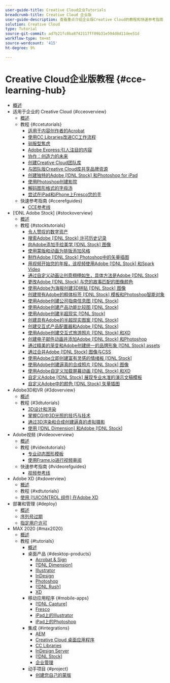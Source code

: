 ```yaml
---
user-guide-title: Creative Cloud企业Tutorials
breadcrumb-title: Creative Cloud 企业版
user-guide-description: 查看重点介绍企业版Creative Cloud的教程和快速参考指南
solution: Creative Cloud
type: Tutorial
source-git-commit: ad7b21fc0ba8742117ff09b31e594d8d11dee51d
workflow-type: tm+mt
source-wordcount: '415'
ht-degree: 9%

---
```



# Creative Cloud企业版教程 {#cce-learning-hub}

+ [概述](overview.md)
+ 适用于企业的 Creative Cloud {#cceoverview}
   + [概述](cce/overview-cce.md)
   + 教程 {#ccetutorials}
      + [适用于内容创作者的Acrobat](cce/acrobat-content-creators.md)
      + [使用CC Libraries改进CC工作流程](cce/cc-workflows-cc-libraries.md)
      + [驯服型焦虑](cce/taming-type-anxiety.md)
      + [Adobe Express:引人注目的内容](cce/adobe-express-content-that-stands-out.md)
      + [协作：创造力的未来](cce/collaboration-the-future-of-creativity.md)
      + [创建Creative Cloud团队库](cce/ccteamlibraries.md)
      + [与团队版Creative Cloud库共享品牌资源](cce/sharecclibraries.md)
      + [创建独特的Adobe [!DNL Stock] 和Photoshop for iPad](cce/compositepsipad.md)
      + [使用Photoshop创建影院](cce/cinemagraphps.md)
      + [解码图形格式的字母汤](cce/alphabetsoup.md)
      + [尝试在iPad和iPhone上Fresco您的手](cce/frescoworkshop.md)
   + 快速参考指南 {#ccerefguides}
      + [CCE参考线](quick-reference/overview-ref.md)
+ [!DNL Adobe Stock] {#stockoverview}
   + [概述](stock/overview-stock.md)
   + 教程 {#stocktutorials}
      + [令人赞叹的数字资产](stock/stunning-digital-assets.md)
      + [搜索Adobe [!DNL Stock] 许可历史记录](stock/searchstock.md)
      + [向Adobe添加手绘美学 [!DNL Stock] 图像](stock/handdrawn.md)
      + [使用蒙版和动画为排版添加风格](stock/flairtypography.md)
      + [制作Adobe [!DNL Stock] Photoshop中的矢量插图](stock/animatevector.md)
      + [用视频开始您的年报，该视频使用Adobe [!DNL Stock] 和Spark Video](stock/annualreport.md)
      + [通过自定义动画让创意栩栩如生，具体方法是Adobe [!DNL Stock]](stock/customanimations.md)
      + [更改Adobe [!DNL Stock] 与您的故事匹配的图像颜色](stock/changecolors.md)
      + [使用Adobe为海报创建3D拼贴 [!DNL Stock] 图像](stock/collage.md)
      + [创建带有Adobe的粗体标签 [!DNL Stock] 模板和Photoshop智能对象](stock/boldlabel.md)
      + [使用Adobe创建公司指南信息图 [!DNL Stock]](stock/infographic.md)
      + [使用Adobe创建产品功能比较图 [!DNL Stock]](stock/featurecomparison.md)
      + [使用Adobe创建半超现实 [!DNL Stock]](stock/surrealcomposite.md)
      + [创建具有Adobe的半超现实图案 [!DNL Stock]](stock/surrealpattern.md)
      + [创建交互式产品配置器和Adobe [!DNL Stock]](stock/productconfigurator.md)
      + [使用Adobe创建交互式旅游照片 [!DNL Stock] 和XD](stock/interactivetourismphoto.md)
      + [创建电子邮件动画并添加Adobe [!DNL Stock] 和Photoshop](stock/animationemail.md)
      + [通过精美的渐变和Adobe创建统一的品牌形象 [!DNL Stock] assets](stock/brandgradients.md)
      + [通过合并Adobe [!DNL Stock] 图像与CSS](stock/webgraphics.md)
      + [使用Adobe立即创建富有灵感的情绪板 [!DNL Stock]](stock/moodboard.md)
      + [使用Adobe创建逼真的合成照片 [!DNL Stock] 图像](stock/realisticcomposite.md)
      + [使用Adobe自定义加载屏幕动画 [!DNL Stock] 和XD](stock/loadingscreen.md)
      + [自定义Adobe [!DNL Stock] 展现专业水准的演示文稿模板](stock/presentationtemplate.md)
      + [自定义Adobe中的颜色 [!DNL Stock] 矢量插图](stock/customizecolors.md)
+ Adobe3D和VR {#3doverview}
   + [概述](3di/overview-3di.md)
   + 教程 {#3dtutorials}
      + [3D设计和渲染](3di/substance-3d-stager.md)
      + [掌握CGI中3D光照的技巧与技术](3di/mastering3dlighting.md)
      + [通过3D渲染和合成创建逼真的虚拟摄影](3di/photorealistic.md)
      + [使用 [!DNL Dimension] 和Adobe [!DNL Stock]](3di/3ddimensionstock.md)
+ Adobe视频 {#videooverview}
   + [概述](dva/overview-dva.md)
   + 教程 {#videotutorials}
      + [专业动态图形模板](dva/motion-graphics-templates.md)
      + [使用Frame.io进行视频审阅](dva/video-review-frame-io.md)
   + 快速参考指南 {#videorefguides}
      + [视频参考线](dva/overview-dva-ref.md)
+ Adobe XD {#xdoverview}
   + [概述](xd/overview-xd.md)
   + 教程 {#xdtutorials}
   + [使用 [!UICONTROL 组件] 在Adobe XD](xd/components.md)
+ 部署和管理 {#deploy}
   + [概述](deploy/overview-deploy.md)
   + [序列号过期](deploy/cceserial.md)
   + [指定用户许可](deploy/nameduserlicensing.md)
+ MAX 2020 {#max2020}
   + [概述](max2020/overview-max.md)
   + 教程 {#tutorials}
      + [概述](max2020/maxtutorials.md)
      + 桌面产品 {#desktop-products}
         + [Acrobat &amp; Sign](max2020/acrobat-sign.md)
         + [[!DNL Dimension]](max2020/dimension.md)
         + [Illustrator](max2020/illustrator.md)
         + [InDesign](max2020/indesign.md)
         + [Photoshop](max2020/photoshop.md)
         + [[!DNL Rush]](max2020/rush.md)
         + [XD](max2020/xd.md)
      + 移动应用程序 {#mobile-apps}
         + [[!DNL Capture]](max2020/capture.md)
         + [Fresco](max2020/fresco.md)
         + [iPad上的Illustrator](max2020/illustratoripad.md)
         + [iPad上的Photoshop](max2020/photoshopipad.md)
      + 集成 {#integrations}
         + [AEM](max2020/aem.md)
         + [Creative Cloud 桌面应用程序](max2020/creativeclouddesktopapp.md)
         + [CC Libraries](max2020/cclibraries.md)
         + [InDesign Server](max2020/indesignserver.md)
         + [[!DNL Stock]](max2020/stock.md)
         + [企业管理](max2020/enterprise.md)
      + 动手项目 {#project}
         + [创建您自己的蒙版](max2020/handsonproject.md)